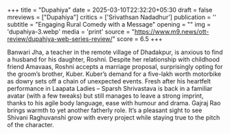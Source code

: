 +++
title = "Dupahiya"
date = 2025-03-10T22:32:20+05:30
draft = false
mreviews = ["Dupahiya"]
critics = ['Srivathsan Nadadhur']
publication = ''
subtitle = "Engaging Rural Comedy with a Message"
opening = ""
img = 'dupahiya-3.webp'
media = 'print'
source = "https://www.m9.news/ott-review/dupahiya-web-series-review/"
score = 6.5
+++

Banwari Jha, a teacher in the remote village of Dhadakpur, is anxious to find a husband for his daughter, Roshni. Despite her relationship with childhood friend Amavaas, Roshni accepts a marriage proposal, surprisingly opting for the groom’s brother, Kuber. Kuber’s demand for a five-lakh worth motorbike as dowry sets off a chain of unexpected events. Fresh after his heartfelt performance in Laapata Ladies – Sparsh Shrivastava is back in a familiar avatar (with a few tweaks) but still manages to leave a strong imprint, thanks to his agile body language, ease with humour and drama. Gajraj Rao brings warmth to yet another fatherly role. It’s a pleasant sight to see Shivani Raghuvanshi grow with every project while staying true to the pitch of the character.
